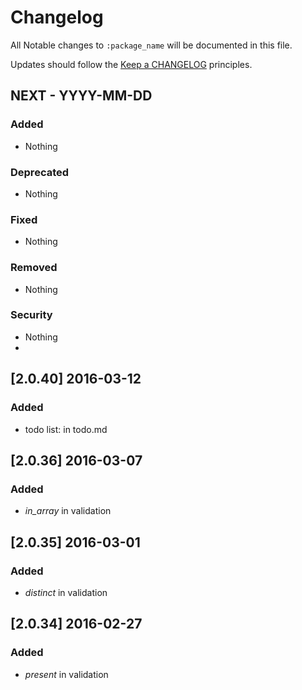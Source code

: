 # Changelog

All Notable changes to `:package_name` will be documented in this file.

Updates should follow the [Keep a CHANGELOG](http://keepachangelog.com/) principles.

## NEXT - YYYY-MM-DD

### Added
- Nothing

### Deprecated
- Nothing

### Fixed
- Nothing

### Removed
- Nothing

### Security
- Nothing
- 

## [2.0.40] 2016-03-12
### Added

* todo list: in todo.md

## [2.0.36] 2016-03-07
### Added

* *in_array* in validation

## [2.0.35] 2016-03-01
### Added
* *distinct* in validation

## [2.0.34] 2016-02-27
### Added

* *present* in validation